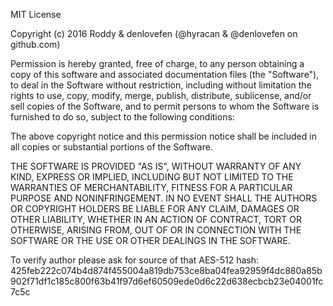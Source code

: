 MIT License

Copyright (c) 2016 Roddy & denlovefen (@hyracan & @denlovefen on github.com)

Permission is hereby granted, free of charge, to any person obtaining a copy
of this software and associated documentation files (the "Software"), to deal
in the Software without restriction, including without limitation the rights
to use, copy, modify, merge, publish, distribute, sublicense, and/or sell
copies of the Software, and to permit persons to whom the Software is
furnished to do so, subject to the following conditions:

The above copyright notice and this permission notice shall be included in all
copies or substantial portions of the Software.

THE SOFTWARE IS PROVIDED "AS IS", WITHOUT WARRANTY OF ANY KIND, EXPRESS OR
IMPLIED, INCLUDING BUT NOT LIMITED TO THE WARRANTIES OF MERCHANTABILITY,
FITNESS FOR A PARTICULAR PURPOSE AND NONINFRINGEMENT. IN NO EVENT SHALL THE
AUTHORS OR COPYRIGHT HOLDERS BE LIABLE FOR ANY CLAIM, DAMAGES OR OTHER
LIABILITY, WHETHER IN AN ACTION OF CONTRACT, TORT OR OTHERWISE, ARISING FROM,
OUT OF OR IN CONNECTION WITH THE SOFTWARE OR THE USE OR OTHER DEALINGS IN THE
SOFTWARE.

To verify author please ask for source of that AES-512 hash:
425feb222c074b4d874f455004a819db753ce8ba04fea92959f4dc880a85b902f71df1c185c800f63b41f97d6ef60509ede0d6c22d638ecbcb23e04001fc7c5c
